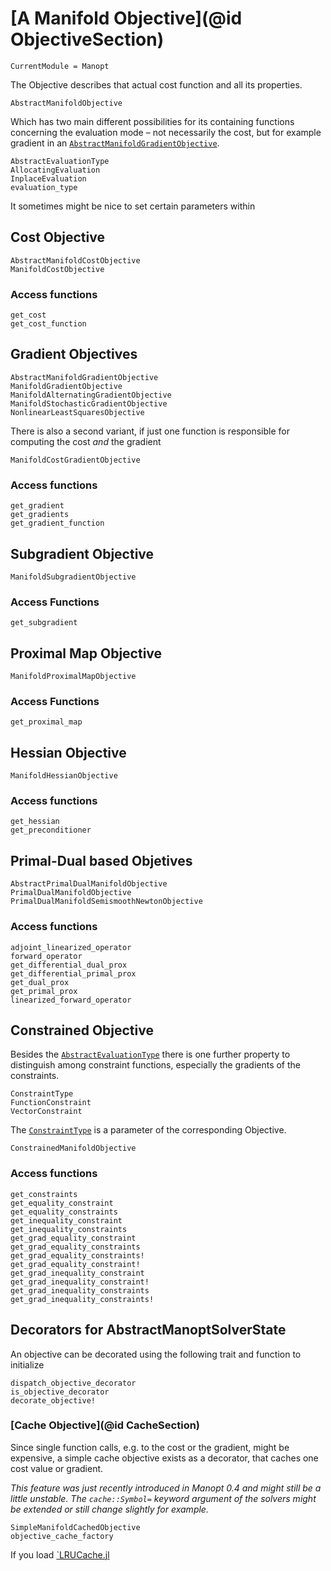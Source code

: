 # [A Manifold Objective](@id ObjectiveSection)

```@meta
CurrentModule = Manopt
```

The Objective describes that actual cost function and all its properties.

```@docs
AbstractManifoldObjective
```

Which has two main different possibilities for its containing functions concerning the evaluation mode – not necessarily the cost, but for example gradient in an [`AbstractManifoldGradientObjective`](@ref).

```@docs
AbstractEvaluationType
AllocatingEvaluation
InplaceEvaluation
evaluation_type
```

It sometimes might be nice to set certain parameters within

## Cost Objective

```@docs
AbstractManifoldCostObjective
ManifoldCostObjective
```

### Access functions

```@docs
get_cost
get_cost_function
```

## Gradient Objectives

```@docs
AbstractManifoldGradientObjective
ManifoldGradientObjective
ManifoldAlternatingGradientObjective
ManifoldStochasticGradientObjective
NonlinearLeastSquaresObjective
```

There is also a second variant, if just one function is responsible for computing the cost _and_ the gradient

```@docs
ManifoldCostGradientObjective
```

### Access functions

```@docs
get_gradient
get_gradients
get_gradient_function
```

## Subgradient Objective

```@docs
ManifoldSubgradientObjective
```

### Access Functions

```@docs
get_subgradient
```

## Proximal Map Objective

```@docs
ManifoldProximalMapObjective
```

### Access Functions

```@docs
get_proximal_map
```


## Hessian Objective

```@docs
ManifoldHessianObjective
```

### Access functions

```@docs
get_hessian
get_preconditioner
```

## Primal-Dual based Objetives

```@docs
AbstractPrimalDualManifoldObjective
PrimalDualManifoldObjective
PrimalDualManifoldSemismoothNewtonObjective
```

### Access functions

```@docs
adjoint_linearized_operator
forward_operator
get_differential_dual_prox
get_differential_primal_prox
get_dual_prox
get_primal_prox
linearized_forward_operator
```

## Constrained Objective

Besides the [`AbstractEvaluationType`](@ref) there is one further property to
distinguish among constraint functions, especially the gradients of the constraints.

```@docs
ConstraintType
FunctionConstraint
VectorConstraint
```

The [`ConstraintType`](@ref) is a parameter of the corresponding Objective.

```@docs
ConstrainedManifoldObjective
```

### Access functions

```@docs
get_constraints
get_equality_constraint
get_equality_constraints
get_inequality_constraint
get_inequality_constraints
get_grad_equality_constraint
get_grad_equality_constraints
get_grad_equality_constraints!
get_grad_equality_constraint!
get_grad_inequality_constraint
get_grad_inequality_constraint!
get_grad_inequality_constraints
get_grad_inequality_constraints!
```

## Decorators for AbstractManoptSolverState

An objective can be decorated using the following trait and function to initialize

```@docs
dispatch_objective_decorator
is_objective_decorator
decorate_objective!
```

### [Cache Objective](@id CacheSection)

Since single function calls, e.g. to the cost or the gradient, might be expensive,
a simple cache objective exists as a decorator, that caches one cost value or gradient.

_This feature was just recently introduced in Manopt 0.4 and might still be a little unstable.
The `cache::Symbol=` keyword argument of the solvers might be extended or still change slightly for example._

```@docs
SimpleManifoldCachedObjective
objective_cache_factory
```

If you load [`LRUCache.jl](objective_cache_factory)